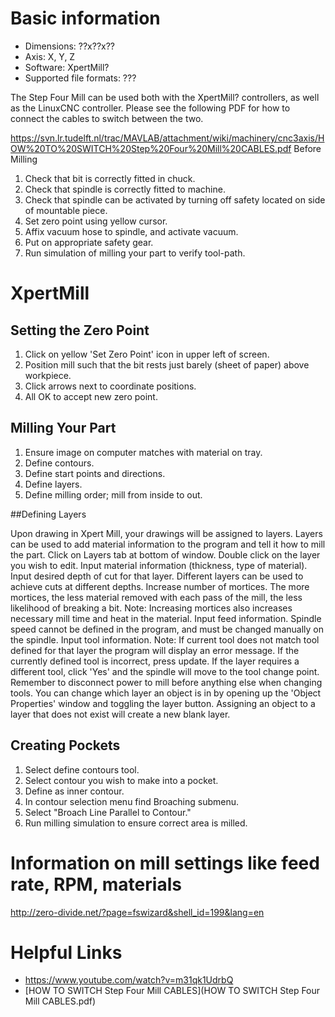 # Basic information

* Dimensions: ??x??x??
* Axis: X, Y, Z
* Software: XpertMill?
* Supported file formats: ??? 

The Step Four Mill can be used both with the XpertMill? controllers, as well as the LinuxCNC controller. Please see the following PDF for how to connect the cables to switch between the two.

https://svn.lr.tudelft.nl/trac/MAVLAB/attachment/wiki/machinery/cnc3axis/HOW%20TO%20SWITCH%20Step%20Four%20Mill%20CABLES.pdf
Before Milling

1. Check that bit is correctly fitted in chuck.
1. Check that spindle is correctly fitted to machine.
1. Check that spindle can be activated by turning off safety located on side of mountable piece.
1. Set zero point using yellow cursor.
1. Affix vacuum hose to spindle, and activate vacuum.
1. Put on appropriate safety gear.
1. Run simulation of milling your part to verify tool-path. 

# XpertMill

## Setting the Zero Point

1. Click on yellow 'Set Zero Point' icon in upper left of screen.
1. Position mill such that the bit rests just barely (sheet of paper) above workpiece.
1. Click arrows next to coordinate positions.
1. All OK to accept new zero point. 

## Milling Your Part

1. Ensure image on computer matches with material on tray.
1. Define contours.
1. Define start points and directions.
1. Define layers.
1. Define milling order; mill from inside to out. 

##Defining Layers

Upon drawing in Xpert Mill, your drawings will be assigned to layers.
Layers can be used to add material information to the program and tell it how to mill the part.
Click on Layers tab at bottom of window.
Double click on the layer you wish to edit.
Input material information (thickness, type of material).
Input desired depth of cut for that layer.
    Different layers can be used to achieve cuts at different depths. 
Increase number of mortices. The more mortices, the less material removed with each pass of the mill, the less likelihood of breaking a bit.
    Note: Increasing mortices also increases necessary mill time and heat in the material. 
Input feed information.
    Spindle speed cannot be defined in the program, and must be changed manually on the spindle. 
Input tool information.
    Note: If current tool does not match tool defined for that layer the program will display an error message. If the currently defined tool is incorrect, press update. If the layer requires a different tool, click 'Yes' and the spindle will move to the tool change point. Remember to disconnect power to mill before anything else when changing tools. 
You can change which layer an object is in by opening up the 'Object Properties' window and toggling the layer button. Assigning an object to a layer that does not exist will create a new blank layer. 

## Creating Pockets

1. Select define contours tool.
1. Select contour you wish to make into a pocket.
1. Define as inner contour.
1. In contour selection menu find Broaching submenu.
1. Select "Broach Line Parallel to Contour."
1. Run milling simulation to ensure correct area is milled. 

# Information on mill settings like feed rate, RPM, materials

​http://zero-divide.net/?page=fswizard&shell_id=199&lang=en

# Helpful Links

* ​https://www.youtube.com/watch?v=m31qk1UdrbQ
* [HOW TO SWITCH Step Four Mill CABLES](HOW TO SWITCH Step Four Mill CABLES.pdf)
